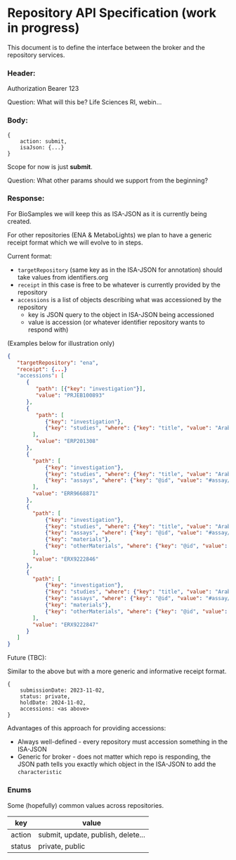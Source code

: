 # Repository API Specification (work in progress)

This document is to define the interface between the broker and the repository services.

### Header:
Authorization Bearer 123

Question: What will this be?  Life Sciences RI, webin...


### Body:

```
{
    action: submit,
    isaJson: {...}
}
```
Scope for now is just **submit**.

Question: What other params should we support from the beginning?


### Response:

For BioSamples we will keep this as ISA-JSON as it is currently being created.

For other repositories (ENA & MetaboLights) we plan to have a generic receipt format which we will evolve to in steps.

Current format:

* `targetRepository` (same key as in the ISA-JSON for annotation) should take values from identifiers.org
* `receipt` in this case is free to be whatever is currently provided by the repository
* `accessions` is a list of objects describing what was accessioned by the repository
    * key is JSON query to the object in ISA-JSON being accessioned
    * value is accession (or whatever identifier repository wants to respond with)

(Examples below for illustration only)
```json
{
   "targetRepository": "ena",
   "receipt": {...}
   "accessions": [
      {
         "path": [{"key": "investigation"}],
         "value": "PRJEB100893"
      },
      {
         "path": [
            {"key": "investigation"}, 
            {"key": "studies", "where": {"key": "title", "value": "Arabidopsis thaliana"}}
        ],
         "value": "ERP201308"
      },
      {
        "path": [
            {"key": "investigation"}, 
            {"key": "studies", "where": {"key": "title", "value": "Arabidopsis thaliana"}},
            {"key": "assays", "where": {"key": "@id", "value": "#assay/18_20_21"}}
        ],
        "value": "ERR9668871"
      },
      {
        "path": [
            {"key": "investigation"}, 
            {"key": "studies", "where": {"key": "title", "value": "Arabidopsis thaliana"}},
            {"key": "assays", "where": {"key": "@id", "value": "#assay/18_20_21"}},
            {"key": "materials"},
            {"key": "otherMaterials", "where": {"key": "@id", "value": "#other_material/332"}}
        ],
        "value": "ERX9222846"
      },
      {
        "path": [
            {"key": "investigation"}, 
            {"key": "studies", "where": {"key": "title", "value": "Arabidopsis thaliana"}},
            {"key": "assays", "where": {"key": "@id", "value": "#assay/18_20_21"}},
            {"key": "materials"},
            {"key": "otherMaterials", "where": {"key": "@id", "value": "#other_material/333"}}
        ],
        "value": "ERX9222847"
      }
   ]
}
```

Future (TBC):

Similar to the above but with a more generic and informative receipt format.
```
{
    submissionDate: 2023-11-02,
    status: private,
    holdDate: 2024-11-02,
    accessions: <as above>
}
```

Advantages of this approach for providing accessions:

- Always well-defined - every repository must accession something in the ISA-JSON
- Generic for broker - does not matter which repo is responding, the JSON path tells you exactly which object in the ISA-JSON to add the `characteristic`


### Enums

Some (hopefully) common values across repositories.

key | value 
-- | --
action | submit, update, publish, delete...
status | private, public
